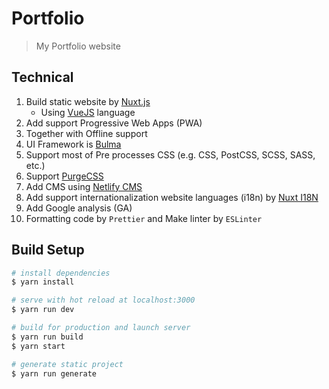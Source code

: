 <!-- ---
home: true
heroImage: /hero.png
actionText: Get Started →
actionLink: /guide/
features:
  - title: Simplicity First
    details: Minimal setup with markdown-centered project structure helps you focus on writing.
  - title: Vue-Powered
    details: Enjoy the dev experience of Vue + webpack, use Vue components in markdown, and develop custom themes with Vue.
  - title: Performant
    details: VuePress generates pre-rendered static HTML for each page, and runs as an SPA once a page is loaded.
footer: MIT Licensed | Copyright © 2018-present Evan You
--- -->

# Portfolio

> My Portfolio website

## Technical

1. Build static website by [Nuxt.js](https://nuxtjs.org)
   - Using [VueJS](https://vuejs.org/) language
2. Add support Progressive Web Apps (PWA)
3. Together with Offline support
4. UI Framework is [Bulma](https://bulma.io)
5. Support most of Pre processes CSS (e.g. CSS, PostCSS, SCSS, SASS, etc.)
6. Support [PurgeCSS](https://www.purgecss.com)
7. Add CMS using [Netlify CMS](https://www.netlifycms.org)
8. Add support internationalization website languages (i18n) by [Nuxt I18N](https://nuxt-community.github.io/nuxt-i18n)
9. Add Google analysis (GA)
10. Formatting code by `Prettier` and Make linter by `ESLinter`

## Build Setup

```bash
# install dependencies
$ yarn install

# serve with hot reload at localhost:3000
$ yarn run dev

# build for production and launch server
$ yarn run build
$ yarn start

# generate static project
$ yarn run generate
```
